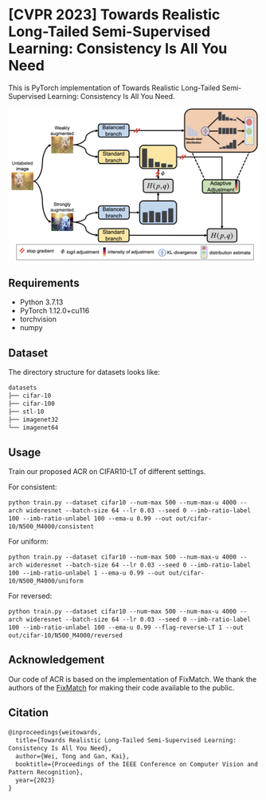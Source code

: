 # [CVPR 2023] Towards Realistic Long-Tailed Semi-Supervised Learning: Consistency Is All You Need

This is PyTorch implementation of Towards Realistic Long-Tailed Semi-Supervised Learning: Consistency Is All You Need.

<img src="assets/ACR-framework.png" />


## Requirements

- Python 3.7.13
- PyTorch 1.12.0+cu116
- torchvision
- numpy



## Dataset

The directory structure for datasets looks like:
```
datasets
├── cifar-10
├── cifar-100
├── stl-10
├── imagenet32
└── imagenet64
```


## Usage

Train our proposed ACR on CIFAR10-LT of different settings.

For consistent:

```
python train.py --dataset cifar10 --num-max 500 --num-max-u 4000 --arch wideresnet --batch-size 64 --lr 0.03 --seed 0 --imb-ratio-label 100 --imb-ratio-unlabel 100 --ema-u 0.99 --out out/cifar-10/N500_M4000/consistent
```

For uniform:

```
python train.py --dataset cifar10 --num-max 500 --num-max-u 4000 --arch wideresnet --batch-size 64 --lr 0.03 --seed 0 --imb-ratio-label 100 --imb-ratio-unlabel 1 --ema-u 0.99 --out out/cifar-10/N500_M4000/uniform
```

For reversed:

```
python train.py --dataset cifar10 --num-max 500 --num-max-u 4000 --arch wideresnet --batch-size 64 --lr 0.03 --seed 0 --imb-ratio-label 100 --imb-ratio-unlabel 100 --ema-u 0.99 --flag-reverse-LT 1 --out out/cifar-10/N500_M4000/reversed
```

## Acknowledgement
Our code of ACR is based on the implementation of FixMatch. We thank the authors of the [FixMatch](https://github.com/kekmodel/FixMatch-pytorch) for making their code available to the public.



## Citation
```
@inproceedings{weitowards,
  title={Towards Realistic Long-Tailed Semi-Supervised Learning: Consistency Is All You Need},
  author={Wei, Tong and Gan, Kai},
  booktitle={Proceedings of the IEEE Conference on Computer Vision and Pattern Recognition},
  year={2023}
}
```


